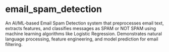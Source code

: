 # email_spam_detection
An AI/ML-based Email Spam Detection system that preprocesses email text, extracts features, and classifies messages as SPAM or NOT SPAM using machine learning algorithms like Logistic Regression. Demonstrates natural language processing, feature engineering, and model prediction for email filtering.
